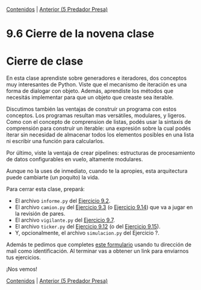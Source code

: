 [Contenidos](../Contenidos.md) \| [Anterior (5 Predador Presa)](05_PredadorPresa.md)

# 9.6 Cierre de la novena clase

# Cierre de clase

En esta clase aprendiste sobre generadores e iteradores, dos conceptos muy interesantes de Python. Viste que el mecanismo de iteración es una forma de dialogar con objeto. Además, aprendiste los métodos que necesitás implementar para que un objeto que creaste sea iterable. 

Discutimos también las ventajas de construír un programa con estos conceptos. Los programas resultan mas versátiles, modulares, y ligeros. Como con el concepto de comprension de listas, podés usar la sintaxis de comprensión para construír un iterable: una expresión sobre la cual podés iterar sin necesidad de almacenar todos los elementos posibles en una lista ni escribir una función para calcularlos.

Por último, viste la ventaja de crear pipelines: estructuras de procesamiento de datos configurables en vuelo, altamente modulares.  

Aunque no la uses de inmediato, cuando te la apropies, esta arquitectura puede cambiarte (un poquito) la vida.

Para cerrar esta clase, prepará:
 
* El archivo `informe.py` del [Ejercicio 9.2](../09_Generadores_e_Iteradores/01_protocolo_Iteracion.md#ejercicio-92-iteración-sobre-objetos).
* El archivo `camion.py` del [Ejercicio 9.3](../09_Generadores_e_Iteradores/01_protocolo_Iteracion.md#ejercicio-93-un-iterador-adecuado) (o [Ejercicio 9.14](../09_Generadores_e_Iteradores/04_Mas_generadores.md#ejercicio-914-expresiones-generadoras-como-argumentos-en-funciones)) que va a jugar en la revisión de pares.
* El archivo `vigilante.py` del [Ejercicio 9.7](../09_Generadores_e_Iteradores/02_iteracion_a_medida.md#ejercicio-97-cambios-de-precio-de-un-camión).
* El archivo `ticker.py` del [Ejercicio 9.12](../09_Generadores_e_Iteradores/03_Producers_consumers.md#ejercicio-912-el-pipeline-ensamblado) (o del [Ejercicio 9.15](../09_Generadores_e_Iteradores/04_Mas_generadores.md#ejercicio-915-código-simple)).
* Y, opcionalmente, el archivo `simulacion.py` del Ejercicio ?.

Además te pedimos  que completes [este formulario](https://docs.google.com/forms/d/176NfxPBJ7yqvl2MV79QQAezE8bvGbo4WxD5kVIR0OeY) usando tu dirección de mail como identificación.  Al terminar vas a obtener un link para enviarnos tus ejercicios. 

¡Nos vemos!

[Contenidos](../Contenidos.md) \| [Anterior (5 Predador Presa)](05_PredadorPresa.md)

